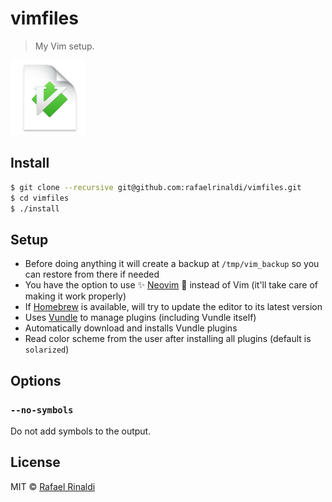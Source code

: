 # vimfiles

> My Vim setup.

<a href="https://dribbble.com/shots/1435854-Vim-Replacement-Icon"><img src="./vim.png" width="120" title="Vim logo by @jasonlong" /></a>

## Install

```sh
$ git clone --recursive git@github.com:rafaelrinaldi/vimfiles.git
$ cd vimfiles
$ ./install
```

## Setup

* Before doing anything it will create a backup at `/tmp/vim_backup` so you can restore from there if needed
* You have the option to use :sparkles: [Neovim](http://neovim.org) :dizzy: instead of Vim (it'll take care of making it work properly)
* If [Homebrew](http://brew.sh) is available, will try to update the editor to its latest version
* Uses [Vundle](https://github.com/VundleVim/Vundle.vim) to manage plugins (including Vundle itself)
* Automatically download and installs Vundle plugins
* Read color scheme from the user after installing all plugins (default is `solarized`)

## Options

### `--no-symbols`

Do not add symbols to the output.

## License

MIT © [Rafael Rinaldi](http://rinaldi.io)
